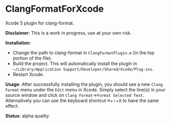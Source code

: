 ClangFormatForXcode
===================

Xcode 5 plugin for clang-format.

**Disclaimer**: This is a work in progress, use at your own risk.

**Installation**:

* Change the path to clang-format in `ClangFormatPlugin.m` (in the top portion of the file).
* Build the project. This will automatically install the plugin in `~/Library/Application Support/Developer/Shared/Xcode/Plug-ins`.
* Restart Xcode.

**Usage**: After successfully installing the plugin, you should see a new `Clang Format` menu under the `Edit` menu in Xcode. Simply select the line(s) in your source window and click on `Clang Format`->`Format Selected Text`. Alternatively you can use the keyboard shortcut <kbd>⌘</kbd>+<kbd>⇧</kbd>+<kbd>X</kbd> to have the same effect.

**Status**: alpha quality.